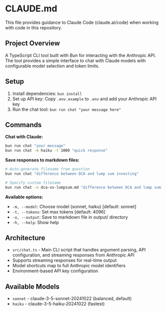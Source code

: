 # CLAUDE.md

This file provides guidance to Claude Code (claude.ai/code) when working with code in this repository.

## Project Overview

A TypeScript CLI tool built with Bun for interacting with the Anthropic API. The tool provides a simple interface to chat with Claude models with configurable model selection and token limits.

## Setup

1. Install dependencies: `bun install`
2. Set up API key: Copy `.env.example` to `.env` and add your Anthropic API key
3. Run the chat tool: `bun run chat "your message here"`

## Commands

**Chat with Claude:**
```bash
bun run chat "your message"
bun run chat -m haiku -t 1000 "quick response"
```

**Save responses to markdown files:**
```bash
# Auto-generate filename from question
bun run chat "difference between DCA and lump sum investing"

# Specify custom filename
bun run chat -o dca-vs-lumpsum.md "difference between DCA and lump sum investing"
```

**Available options:**
- `-m, --model`: Choose model (sonnet, haiku) [default: sonnet]
- `-t, --tokens`: Set max tokens [default: 4096]
- `-o, --output`: Save to markdown file in output/ directory
- `-h, --help`: Show help

## Architecture

- `src/chat.ts` - Main CLI script that handles argument parsing, API configuration, and streaming responses from Anthropic API
- Supports streaming responses for real-time output
- Model shortcuts map to full Anthropic model identifiers
- Environment-based API key configuration

## Available Models

- `sonnet` - claude-3-5-sonnet-20241022 (balanced, default)
- `haiku` - claude-3-5-haiku-20241022 (fastest)